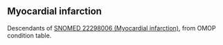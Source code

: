 ## Myocardial infarction 

Descendants of [SNOMED 22298006 (Myocardial infarction)](https://athena.ohdsi.org/search-terms/terms/4329847), from OMOP condition table.

<!---
```SQL
{}
```
-->

